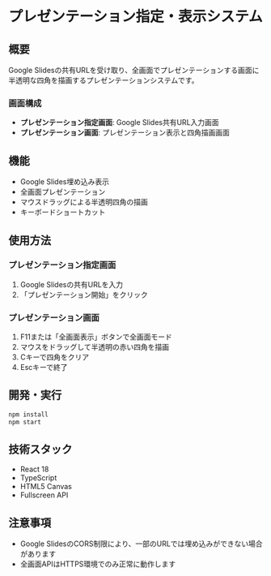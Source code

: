 # プレゼンテーション指定・表示システム

## 概要
Google Slidesの共有URLを受け取り、全画面でプレゼンテーションする画面に半透明な四角を描画するプレゼンテーションシステムです。

### 画面構成
- **プレゼンテーション指定画面**: Google Slides共有URL入力画面
- **プレゼンテーション画面**: プレゼンテーション表示と四角描画画面

## 機能
- Google Slides埋め込み表示
- 全画面プレゼンテーション
- マウスドラッグによる半透明四角の描画
- キーボードショートカット

## 使用方法

### プレゼンテーション指定画面
1. Google Slidesの共有URLを入力
2. 「プレゼンテーション開始」をクリック

### プレゼンテーション画面
1. F11または「全画面表示」ボタンで全画面モード
2. マウスをドラッグして半透明の赤い四角を描画
3. Cキーで四角をクリア
4. Escキーで終了

## 開発・実行
```bash
npm install
npm start
```

## 技術スタック
- React 18
- TypeScript
- HTML5 Canvas
- Fullscreen API

## 注意事項
- Google SlidesのCORS制限により、一部のURLでは埋め込みができない場合があります
- 全画面APIはHTTPS環境でのみ正常に動作します